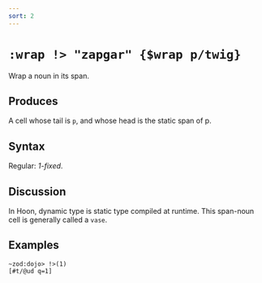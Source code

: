 ```yaml
---
sort: 2
---
```


# `:wrap !> "zapgar" {$wrap p/twig}`

Wrap a noun in its span.

## Produces

A cell whose tail is `p`, and whose head is the static span of p.

## Syntax

Regular: *1-fixed*.

## Discussion

In Hoon, dynamic type is static type compiled at runtime.  This
span-noun cell is generally called a `vase`.

## Examples

```
~zod:dojo> !>(1)
[#t/@ud q=1]
```
